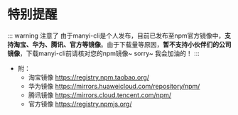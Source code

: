 # 特别提醒
::: warning 注意了
由于manyi-cli是个人发布，目前已发布至npm官方镜像中，**支持淘宝、华为、腾讯、官方等镜像**。由于下载量等原因，**暂不支持小伙伴们的公司镜像**，下载manyi-cli前请核对您的npm镜像~ sorry~  我会加油的！
:::

- 附：
  - 淘宝镜像 https://registry.npm.taobao.org/
  - 华为镜像 https://mirrors.huaweicloud.com/repository/npm/
  - 腾讯镜像 https://mirrors.cloud.tencent.com/npm/
  - 官方镜像 https://registry.npmjs.org/